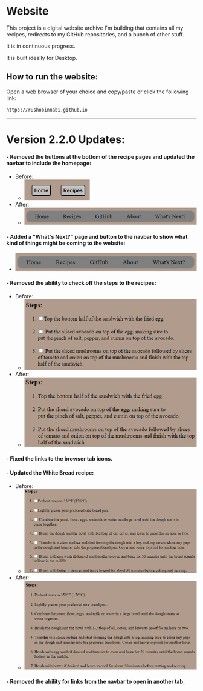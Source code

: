 # Website

This project is a digital website archive I'm building that contains all my recipes, redirects to my GitHub repositories, and a bunch of other stuff.

It is in continuous progress.

It is built ideally for Desktop.

## How to run the website:

Open a web browser of your choice and copy/paste or click the following link:

	https://rushobinnabi.github.io
---

# Version 2.2.0 Updates:
#### - Removed the buttons at the bottom of the recipe pages and updated the navbar to include the homepage:
 - Before:
   - ![buttonsAtTheBottomOfThePages.png](pictures/updatePictures/buttonsAtTheBottomOfThePages.png)
 - After:
   - ![navBar.png](pictures/updatePictures/navBar.png)
#### - Added a "What's Next?" page and button to the navbar to show what kind of things might be coming to the website:
  - ![navBar.png](pictures/updatePictures/navBar.png)
#### - Removed the ability to check off the steps to the recipes:
 - Before:
   - ![beforeSteps.png](pictures/updatePictures/beforeSteps.png)
 - After:
   - ![afterSteps.png](pictures/updatePictures/afterSteps.png)
#### - Fixed the links to the browser tab icons.
#### - Updated the White Bread recipe:
 - Before:
   - ![beforeWhiteBread.png](pictures/updatePictures/beforeWhiteBread.png)
 - After:
   - ![afterWhiteBread.png](pictures/updatePictures/afterWhiteBread.png)
#### - Removed the ability for links from the navbar to open in another tab.